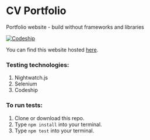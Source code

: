 # CV Portfolio
Portfolio website - build without frameworks and libraries

[![Codeship](https://img.shields.io/codeship/f53a8250-d082-0134-b1ad-3e94eb502bad.svg)](https://codeship.com/projects/201245)

You can find this website hosted [here](https://rhodespeter.github.io/portfolio/).

### Testing technologies:
 1. Nightwatch.js
 2. Selenium
 3. Codeship

### To run tests:
  1. Clone or download this repo.
  2. Type `npm install` into your terminal.
  3. Type `npm test` into your terminal.
